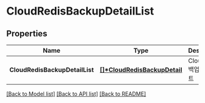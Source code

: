 # CloudRedisBackupDetailList

## Properties
Name | Type | Description | Notes
------------ | ------------- | ------------- | -------------
**CloudRedisBackupDetailList** | **[[]\*CloudRedisBackupDetail](CloudRedisBackupDetail.md)** | CloudRedis백업상세리스트 | [optional] [default to null]

[[Back to Model list]](../README.md#documentation-for-models) [[Back to API list]](../README.md#documentation-for-api-endpoints) [[Back to README]](../README.md)


